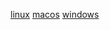[linux](https://github.com/dmvict/test-push/raw/master/v0.0.4/linux_release/test)
[macos](https://github.com/dmvict/test-push/raw/master/v0.0.4/macos_release/test)
[windows](https://github.com/dmvict/test-push/raw/master/v0.0.4/windows_release)
